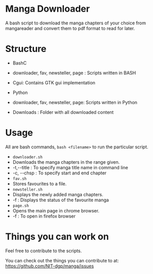 Manga Downloader
================

A bash script to download the manga chapters of your choice from mangareader and convert them to pdf format to read for later.

Structure
=========

- BashC
 - downloader, fav, newsteller, page : Scripts written in BASH
 - Cgui: Contains GTK gui implementation

- Python
 - downloader, fav, newsteller, page: Scripts written in Python

- Downloads : Folder with all downloaded content

Usage
=====

All are bash commands, `bash <filename>` to run the particular script.
  * `downloader.sh`
  * Downloads the manga chapters in the range given.
  * -t,--title : To specify manga title name in command line
  * -c, --chsp : To specify start and end chapter
  * `fav.sh`
  * Stores favourites to a file.
  * `newsteller.sh`
  * Displays the newly added manga chapters.
  * -f : Displays the status of the favourite manga
  * `page.sh`
  * Opens the main page in chrome browser.
  * -f : To open in firefox browser

Things you can work on
======================

Feel free to contribute to the scripts.

You can check out the things you can contribute to at: https://github.com/NIT-dgp/manga/issues
